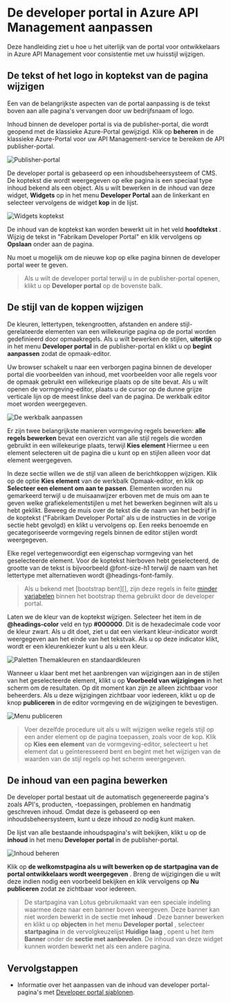 <properties
    pageTitle="Aanpassen van de portal voor ontwikkelaars in Azure API Management | Microsoft Azure"
    description="Informatie over het aanpassen van de portal voor ontwikkelaars in Azure API Management."
    services="api-management"
    documentationCenter=""
    authors="steved0x"
    manager="erikre"
    editor=""/>

<tags
    ms.service="api-management"
    ms.workload="mobile"
    ms.tgt_pltfrm="na"
    ms.devlang="na"
    ms.topic="get-started-article"
    ms.date="10/25/2016"
    ms.author="sdanie"/>

# <a name="customize-the-developer-portal-in-azure-api-management"></a>De developer portal in Azure API Management aanpassen

Deze handleiding ziet u hoe u het uiterlijk van de portal voor ontwikkelaars in Azure API Management voor consistentie met uw huisstijl wijzigen.

## <a name="change-page-headers"> </a>De tekst of het logo in koptekst van de pagina wijzigen

Een van de belangrijkste aspecten van de portal aanpassing is de tekst boven aan alle pagina's vervangen door uw bedrijfsnaam of logo.

Inhoud binnen de developer portal is via de publisher-portal, die wordt geopend met de klassieke Azure-Portal gewijzigd. Klik op **beheren** in de klassieke Azure-Portal voor uw API Management-service te bereiken de API publisher-portal.

![Publisher-portal][api-management-management-console]

De developer portal is gebaseerd op een inhoudsbeheersysteem of CMS. De koptekst die wordt weergegeven op elke pagina is een speciaal type inhoud bekend als een object. Als u wilt bewerken in de inhoud van deze widget, **Widgets** op in het menu **Developer Portal** aan de linkerkant en selecteer vervolgens de widget **kop** in de lijst.

![Widgets koptekst][api-management-widgets-header]

De inhoud van de koptekst kan worden bewerkt uit in het veld **hoofdtekst** . Wijzig de tekst in "Fabrikam Developer Portal" en klik vervolgens op **Opslaan** onder aan de pagina.

Nu moet u mogelijk om de nieuwe kop op elke pagina binnen de developer portal weer te geven.

> Als u wilt de developer portal terwijl u in de publisher-portal openen, klikt u op **Developer portal** op de bovenste balk.

## <a name="change-headers-styling"> </a>De stijl van de koppen wijzigen

De kleuren, lettertypen, tekengrootten, afstanden en andere stijl-gerelateerde elementen van een willekeurige pagina op de portal worden gedefinieerd door opmaakregels. Als u wilt bewerken de stijlen, **uiterlijk** op in het menu **Developer portal** in de publisher-portal en klikt u op **begint aanpassen** zodat de opmaak-editor.

Uw browser schakelt u naar een verborgen pagina binnen de developer portal die voorbeelden van inhoud, met voorbeelden voor alle regels voor de opmaak gebruikt een willekeurige plaats op de site bevat. Als u wilt openen de vormgeving-editor, plaats u de cursor op de dunne grijze verticale lijn op de meest linkse deel van de pagina. De werkbalk editor moet worden weergegeven.

![De werkbalk aanpassen][api-management-customization-toolbar]

Er zijn twee belangrijkste manieren vormgeving regels bewerken: **alle regels bewerken** bevat een overzicht van alle stijl regels die worden gebruikt in een willekeurige plaats, terwijl **Kies element** Hiermee u een element selecteren uit de pagina die u kunt op en stijlen alleen voor dat element weergegeven.

In deze sectie willen we de stijl van alleen de berichtkoppen wijzigen. Klik op de optie **Kies element** van de werkbalk Opmaak-editor, en klik op **Selecteer een element om aan te passen**. Elementen worden nu gemarkeerd terwijl u de muisaanwijzer erboven met de muis om aan te geven welke grafiekelementstijlen u met het bewerken beginnen wilt als u hebt geklikt. Beweeg de muis over de tekst die de naam van het bedrijf in de koptekst ("Fabrikam Developer Portal' als u de instructies in de vorige sectie hebt gevolgd) en klikt u vervolgens op. Een reeks benoemde en gecategoriseerde vormgeving regels binnen de editor stijlen wordt weergegeven.

Elke regel vertegenwoordigt een eigenschap vormgeving van het geselecteerde element. Voor de koptekst hierboven hebt geselecteerd, de grootte van de tekst is bijvoorbeeld @font-size-h1 terwijl de naam van het lettertype met alternatieven wordt @headings-font-family.

> Als u bekend met [bootstrap bent][], zijn deze regels in feite [minder variabelen][] binnen het bootstrap thema gebruikt door de developer portal.

Laten we de kleur van de koptekst wijzigen. Selecteer het item in de **@headings-color** veld en typ **#000000**. Dit is de hexadecimale code voor de kleur zwart. Als u dit doet, ziet u dat een vierkant kleur-indicator wordt weergegeven aan het einde van het tekstvak. Als u op deze indicator klikt, wordt er een kleurenkiezer kunt u als u een kleur.

![Paletten Themakleuren en standaardkleuren][api-management-customization-toolbar-color-picker]

Wanneer u klaar bent met het aanbrengen van wijzigingen aan in de stijlen van het geselecteerde element, klikt u op **Voorbeeld van wijzigingen** in het scherm om de resultaten. Op dit moment kan zijn ze alleen zichtbaar voor beheerders. Als u deze wijzigingen zichtbaar voor iedereen, klikt u op de knop **publiceren** in de editor vormgeving en de wijzigingen te bevestigen.

![Menu publiceren][api-management-customization-toolbar-publish-form]

> Voer dezelfde procedure uit als u wilt wijzigen welke regels stijl op een ander element op de pagina toepassen, zoals voor de kop. Klik op **Kies een element** van de vormgeving-editor, selecteert u het element dat u geïnteresseerd bent en begint met het wijzigen van de waarden van de stijl regels op het scherm weergegeven.

## <a name="edit-page-contents"> </a>De inhoud van een pagina bewerken

De developer portal bestaat uit de automatisch gegenereerde pagina's zoals API's, producten, -toepassingen, problemen en handmatig geschreven inhoud. Omdat deze is gebaseerd op een inhoudsbeheersysteem, kunt u deze inhoud zo nodig kunt maken.

De lijst van alle bestaande inhoudspagina's wilt bekijken, klikt u op de **inhoud** in het menu **Developer portal** in de publisher-portal.

![Inhoud beheren][api-management-customization-manage-content]

Klik op **de welkomstpagina als u wilt bewerken op de startpagina van de portal ontwikkelaars wordt weergegeven** . Breng de wijzigingen die u wilt deze indien nodig een voorbeeld bekijken en klik vervolgens op **Nu publiceren** zodat ze zichtbaar voor iedereen.

> De startpagina van Lotus gebruikmaakt van een speciale indeling waarmee deze naar een banner boven weergeven. Deze banner kan niet worden bewerkt in de sectie met **inhoud** . Deze banner bewerken en klikt u op **objecten** in het menu **Developer portal** , selecteer **startpagina** in de vervolgkeuzelijst **Huidige laag** , opent u het item **Banner** onder de **sectie met aanbevolen**. De inhoud van deze widget kunnen worden bewerkt net als een andere pagina.

## <a name="next-steps"> </a>Vervolgstappen

-   Informatie over het aanpassen van de inhoud van developer portal-pagina's met [Developer portal sjablonen](api-management-developer-portal-templates.md).

[Change the text/logo in the page headers]: #change-page-headers
[Change the styling of the headers]: #change-headers-styling
[Edit the contents of a page]: #edit-page-contents
[Next steps]: #next-steps

[Azure Classic Portal]: https://manage.windowsazure.com/

[api-management-management-console]: ./media/api-management-customize-portal/api-management-management-console.png
[api-management-widgets-header]: ./media/api-management-customize-portal/api-management-widgets-header.png
[api-management-customization-toolbar]: ./media/api-management-customize-portal/api-management-customization-toolbar.png
[api-management-customization-toolbar-color-picker]: ./media/api-management-customize-portal/api-management-customization-toolbar-color-picker.png
[api-management-customization-toolbar-publish-form]: ./media/api-management-customize-portal/api-management-customization-toolbar-publish-form.png
[api-management-customization-manage-content]: ./media/api-management-customize-portal/api-management-customization-manage-content.png


[bootstrap]: http://getbootstrap.com/
[MINDER variabelen]: http://getbootstrap.com/css/
